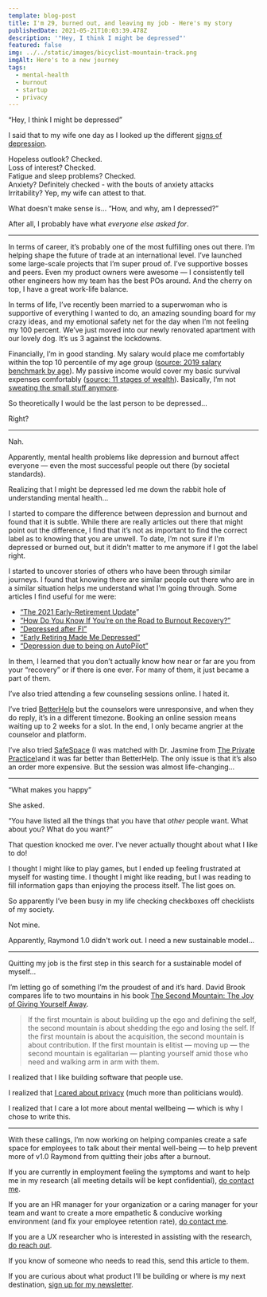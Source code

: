 ```yaml
---
template: blog-post
title: I'm 29, burned out, and leaving my job - Here's my story
publishedDate: 2021-05-21T10:03:39.478Z
description: '"Hey, I think I might be depressed"'
featured: false
img: ../../static/images/bicyclist-mountain-track.png
imgAlt: Here's to a new journey
tags:
  - mental-health
  - burnout
  - startup
  - privacy
---
```

“Hey, I think I might be depressed”

I said that to my wife one day as I looked up the different [signs of depression](https://www.healthline.com/health/depression/recognizing-symptoms).

Hopeless outlook? Checked.\
Loss of interest? Checked.\
Fatigue and sleep problems? Checked.\
Anxiety? Definitely checked - with the bouts of anxiety attacks\
Irritability? Yep, my wife can attest to that.

What doesn't make sense is… “How, and why, am I depressed?”

After all, I probably have what *everyone else asked for*.

- - -

In terms of career, it’s probably one of the most fulfilling ones out there. I’m helping shape the future of trade at an international level. I’ve launched some large-scale projects that I’m super proud of. I’ve supportive bosses and peers. Even my product owners were awesome — I consistently tell other engineers how my team has the best POs around. And the cherry on top, I have a great work-life balance.

In terms of life, I’ve recently been married to a superwoman who is supportive of everything I wanted to do, an amazing sounding board for my crazy ideas, and my emotional safety net for the day when I’m not feeling my 100 percent. We’ve just moved into our newly renovated apartment with our lovely dog. It’s us 3 against the lockdowns.

Financially, I’m in good standing. My salary would place me comfortably within the top 10 percentile of my age group ([source: 2019 salary benchmark by age](https://www.salary.sg/2019/benchmark-your-monthly-pay-by-age-gender-2019/)). My passive income would cover my basic survival expenses comfortably ([source: 11 stages of wealth](https://investmentmoats.com/financial-independence/stages-of-wealth-financial-independence/)). Basically, I’m not [sweating the small stuff anymore](https://geek.sg/blog/dont-sweat-the-small-things-on-your-path-to-financial-independence).

So theoretically I would be the last person to be depressed…

Right?

- - -

Nah.

Apparently, mental health problems like depression and burnout affect everyone — even the most successful people out there (by societal standards).

Realizing that I might be depressed led me down the rabbit hole of understanding mental health...

I started to compare the difference between depression and burnout and found that it is subtle. While there are really articles out there that might point out the difference, I find that it’s not as important to find the correct label as to knowing that you are unwell. To date, I’m not sure if I'm depressed or burned out, but it didn't matter to me anymore if I got the label right.

I started to uncover stories of others who have been through similar journeys. I found that knowing there are similar people out there who are in a similar situation helps me understand what I’m going through. Some articles I find useful for me were:

* [“The 2021 Early-Retirement Update](https://livingafi.com/2021/03/17/the-2021-early-retirement-update/)”
* [“How Do You Know If You’re on the Road to Burnout Recovery?”](https://medium.com/age-of-empathy/how-do-you-know-if-youre-on-the-road-to-burnout-recovery-56698e7a83a7)
* [“Depressed after FI”](https://www.reddit.com/r/financialindependence/comments/bhp8p1/depressed_after_fi/)
* [“Early Retiring Made Me Depressed”](https://www.reddit.com/r/financialindependence/comments/863pe4/early_retiring_made_me_depressed/)
* [“Depression due to being on AutoPilot”](https://www.reddit.com/r/financialindependence/comments/8nb77k/depression_due_to_being_on_autopilot/)

In them, I learned that you don’t actually know how near or far are you from your “recovery” or if there is one ever. For many of them, it just became a part of them.

I’ve also tried attending a few counseling sessions online. I hated it.

I’ve tried [BetterHelp](https://www.betterhelp.com/) but the counselors were unresponsive, and when they do reply, it’s in a different timezone. Booking an online session means waiting up to 2 weeks for a slot. In the end, I only became angrier at the counselor and platform.

I’ve also tried [SafeSpace](https://safespace.sg/) (I was matched with Dr. Jasmine from [The Private Practice](https://theprivatepractice.org/))and it was far better than BetterHelp. The only issue is that it’s also an order more expensive. But the session was almost life-changing…

- - -

“What makes you happy”

She asked.

“You have listed all the things that you have that *other* people want. What about you? What do you want?”

That question knocked me over. I’ve never actually thought about what I like to do!

I thought I might like to play games, but I ended up feeling frustrated at myself for wasting time. I thought I might like reading, but I was reading to fill information gaps than enjoying the process itself. The list goes on.

So apparently I’ve been busy in my life checking checkboxes off checklists of my society.

Not mine.

Apparently, Raymond 1.0 didn't work out. I need a new sustainable model…

- - -

Quitting my job is the first step in this search for a sustainable model of myself…

I’m letting go of something I’m the proudest of and it’s hard. David Brook compares life to two mountains in his book [The Second Mountain: The Joy of Giving Yourself Away](https://amzn.to/3scXd7E).

> If the first mountain is about building up the ego and defining the self, the second mountain is about shedding the ego and losing the self. If the first mountain is about the acquisition, the second mountain is about contribution. If the first mountain is elitist — moving up — the second mountain is egalitarian — planting yourself amid those who need and walking arm in arm with them.

I realized that I like building software that people use.

I realized that [I cared about privacy](https://geek.sg/blog/why-should-you-care-about-privacy%E2%80%8A-%E2%80%8Aeven-if-you-had-nothing-to%C2%A0hide) (much more than politicians would).

I realized that I care a lot more about mental wellbeing — which is why I chose to write this.

- - -

With these callings, I’m now working on helping companies create a safe space for employees to talk about their mental well-being — to help prevent more of v1.0 Raymond from quitting their jobs after a burnout.

If you are currently in employment feeling the symptoms and want to help me in my research (all meeting details will be kept confidential), [do contact me](https://forms.clickup.com/f/3prge-208/DOS635G13OF2JD1937).

If you are an HR manager for your organization or a caring manager for your team and want to create a more empathetic & conducive working environment (and fix your employee retention rate), [do contact me](https://forms.clickup.com/f/3prge-208/DOS635G13OF2JD1937).

If you are a UX researcher who is interested in assisting with the research, [do reach out](https://forms.clickup.com/f/3prge-208/DOS635G13OF2JD1937).

If you know of someone who needs to read this, send this article to them.

If you are curious about what product I’ll be building or where is my next destination, [sign up for my newsletter](https://geek.us2.list-manage.com/subscribe?u=bfcc21792349f4f0eaff4a2a3&id=694896a0df).